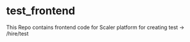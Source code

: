 # test_frontend
This Repo contains frontend code for Scaler platform for creating test -> /hire/test
